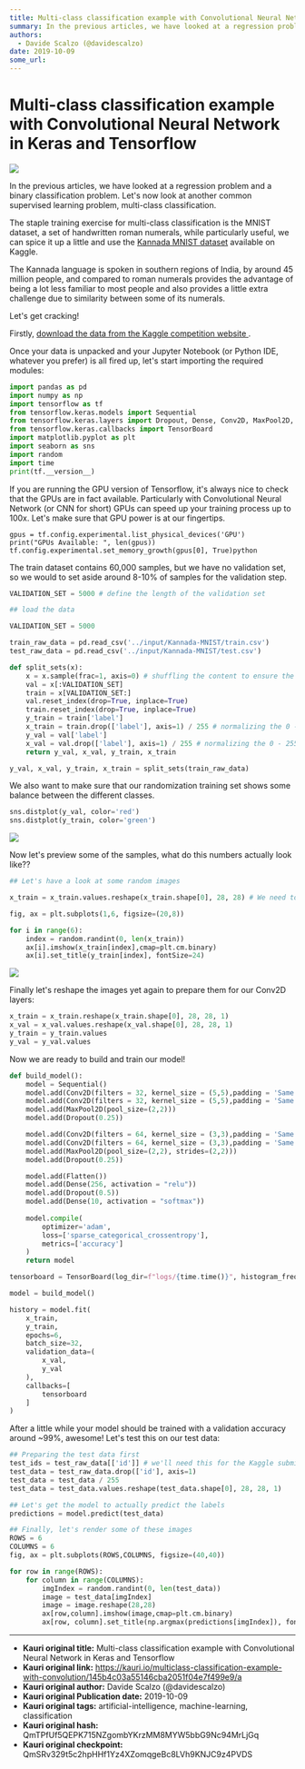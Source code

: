 ```yaml
---
title: Multi-class classification example with Convolutional Neural Network in Keras and Tensorflow
summary: In the previous articles, we have looked at a regression problem and a binary classification problem. Lets now look at another common supervised learning problem, multi-class classification. The staple training exercise for multi-class classification is the MNIST dataset, a set of handwritten roman numerals, while particularly useful, we can spice it up a little and use the Kannada MNIST dataset available on Kaggle. The Kannada language is spoken in southern regions of India, by around 45 millio
authors:
  - Davide Scalzo (@davidescalzo)
date: 2019-10-09
some_url: 
---
```


# Multi-class classification example with Convolutional Neural Network in Keras and Tensorflow

![](https://ipfs.infura.io/ipfs/QmbsUQbFc338YDcLY2T4y1JH7r5kcfSKuTtb8o1NZZMzsB)


In the previous articles, we have looked at a regression problem and a binary classification problem. Let's now look at another common supervised learning problem, multi-class classification.

The staple training exercise for multi-class classification is the MNIST dataset, a set of handwritten roman numerals, while particularly useful, we can spice it up a little and use the  [Kannada MNIST dataset](https://www.kaggle.com/c/Kannada-MNIST) available on Kaggle.

The Kannada language is spoken in southern regions of India, by around 45 million people, and compared to roman numerals provides the advantage of being a lot less familiar to most people and also provides a little extra challenge due to similarity between some of its numerals.

Let's get cracking!

Firstly, [download the data from the Kaggle competition website ](https://www.kaggle.com/c/Kannada-MNIST/data).

Once your data is unpacked and your Jupyter Notebook (or Python IDE, whatever you prefer) is all fired up, let's start importing the required modules:

```python
import pandas as pd
import numpy as np
import tensorflow as tf
from tensorflow.keras.models import Sequential
from tensorflow.keras.layers import Dropout, Dense, Conv2D, MaxPool2D, Flatten
from tensorflow.keras.callbacks import TensorBoard
import matplotlib.pyplot as plt
import seaborn as sns
import random
import time
print(tf.__version__)
```

If you are running the GPU version of Tensorflow, it's always nice to check that the GPUs are in fact available. Particularly with Convolutional Neural Network (or CNN  for short) GPUs can speed up your training process up to 100x. Let's make sure that GPU power is at our fingertips.

```
gpus = tf.config.experimental.list_physical_devices('GPU')
print("GPUs Available: ", len(gpus))
tf.config.experimental.set_memory_growth(gpus[0], True)python
```

The train dataset contains 60,000 samples, but we have no validation set, so we would to set  aside around  8-10% of samples for the validation step.

```python
VALIDATION_SET = 5000 # define the length of the validation set

## load the data

VALIDATION_SET = 5000

train_raw_data = pd.read_csv('../input/Kannada-MNIST/train.csv')
test_raw_data = pd.read_csv('../input/Kannada-MNIST/test.csv')

def split_sets(x):
    x = x.sample(frac=1, axis=0) # shuffling the content to ensure the model doesn't learn about the order of the items
    val = x[:VALIDATION_SET]
    train = x[VALIDATION_SET:]
    val.reset_index(drop=True, inplace=True)
    train.reset_index(drop=True, inplace=True)
    y_train = train['label']
    x_train = train.drop(['label'], axis=1) / 255 # normalizing the 0 - 255 scale to 0 -1
    y_val = val['label']
    x_val = val.drop(['label'], axis=1) / 255 # normalizing the 0 - 255 scale to 0 -1
    return y_val, x_val, y_train, x_train

y_val, x_val, y_train, x_train = split_sets(train_raw_data)
```

We also want to make sure that our randomization training set shows some balance between the different classes.

```python
sns.distplot(y_val, color='red')
sns.distplot(y_train, color='green')
```

![](https://ipfs.infura.io/ipfs/QmTrWCRy9mNzmTSNQ3j4ZFkNSS69uDB2PM1FA1Roq74kMH)

Now let's preview some of the samples, what do this numbers actually look like??

```python
## Let's have a look at some random images

x_train = x_train.values.reshape(x_train.shape[0], 28, 28) # We need to reshape the images to be arranged in a square format

fig, ax = plt.subplots(1,6, figsize=(20,8))

for i in range(6):
    index = random.randint(0, len(x_train))
    ax[i].imshow(x_train[index],cmap=plt.cm.binary)
    ax[i].set_title(y_train[index], fontSize=24)
```
![](https://ipfs.infura.io/ipfs/Qmf8p1UG3KcP7ruNTopYQbFCo7HLEw1DTXhiyjsQHJsL9t)

Finally let's reshape the images yet again to prepare them for our Conv2D layers:
```python
x_train = x_train.reshape(x_train.shape[0], 28, 28, 1)
x_val = x_val.values.reshape(x_val.shape[0], 28, 28, 1)
y_train = y_train.values
y_val = y_val.values
```

Now we are ready to build and train our model!

```python
def build_model():
    model = Sequential()
    model.add(Conv2D(filters = 32, kernel_size = (5,5),padding = 'Same', activation ='relu', input_shape = (28, 28, 1)))
    model.add(Conv2D(filters = 32, kernel_size = (5,5),padding = 'Same',  activation ='relu'))
    model.add(MaxPool2D(pool_size=(2,2)))
    model.add(Dropout(0.25))

    model.add(Conv2D(filters = 64, kernel_size = (3,3),padding = 'Same', activation ='relu'))
    model.add(Conv2D(filters = 64, kernel_size = (3,3),padding = 'Same', activation ='relu'))
    model.add(MaxPool2D(pool_size=(2,2), strides=(2,2)))
    model.add(Dropout(0.25))

    model.add(Flatten())
    model.add(Dense(256, activation = "relu"))
    model.add(Dropout(0.5))
    model.add(Dense(10, activation = "softmax"))
    
    model.compile(
        optimizer='adam',
        loss=['sparse_categorical_crossentropy'],
        metrics=['accuracy']
    )
    return model

tensorboard = TensorBoard(log_dir=f"logs/{time.time()}", histogram_freq=1)

model = build_model()

history = model.fit(
    x_train,
    y_train,
    epochs=6,
    batch_size=32,
    validation_data=(
        x_val,
        y_val
    ),
    callbacks=[
        tensorboard
    ]
)
```

After a little while your model should be trained with a validation accuracy around ~99%, awesome! Let's test this on our test data:

```python
## Preparing the test data first
test_ids = test_raw_data[['id']] # we'll need this for the Kaggle submission
test_data = test_raw_data.drop(['id'], axis=1)
test_data = test_data / 255
test_data = test_data.values.reshape(test_data.shape[0], 28, 28, 1)

## Let's get the model to actually predict the labels
predictions = model.predict(test_data)

## Finally, let's render some of these images
ROWS = 6
COLUMNS = 6
fig, ax = plt.subplots(ROWS,COLUMNS, figsize=(40,40))

for row in range(ROWS):
    for column in range(COLUMNS):
        imgIndex = random.randint(0, len(test_data))
        image = test_data[imgIndex]
        image = image.reshape(28,28)
        ax[row,column].imshow(image,cmap=plt.cm.binary)
        ax[row, column].set_title(np.argmax(predictions[imgIndex]), fontSize=24)

```



---

- **Kauri original title:** Multi-class classification example with Convolutional Neural Network in Keras and Tensorflow
- **Kauri original link:** https://kauri.io/multiclass-classification-example-with-convolution/145b4c03a55146cba2051f04e7f499e9/a
- **Kauri original author:** Davide Scalzo (@davidescalzo)
- **Kauri original Publication date:** 2019-10-09
- **Kauri original tags:** artificial-intelligence, machine-learning, classification
- **Kauri original hash:** QmTPfUf5QEPK715NZgombYKrzMM8MYW5bbG9Nc94MrLjGq
- **Kauri original checkpoint:** QmSRv329t5c2hpHHf1Yz4XZomqgeBc8LVh9KNJC9z4PVDS



